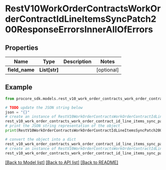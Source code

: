 # RestV10WorkOrderContractsWorkOrderContractIdLineItemsSyncPatch200ResponseErrorsInnerAllOfErrors


## Properties

Name | Type | Description | Notes
------------ | ------------- | ------------- | -------------
**field_name** | **List[str]** |  | [optional] 

## Example

```python
from procore_sdk.models.rest_v10_work_order_contracts_work_order_contract_id_line_items_sync_patch200_response_errors_inner_all_of_errors import RestV10WorkOrderContractsWorkOrderContractIdLineItemsSyncPatch200ResponseErrorsInnerAllOfErrors

# TODO update the JSON string below
json = "{}"
# create an instance of RestV10WorkOrderContractsWorkOrderContractIdLineItemsSyncPatch200ResponseErrorsInnerAllOfErrors from a JSON string
rest_v10_work_order_contracts_work_order_contract_id_line_items_sync_patch200_response_errors_inner_all_of_errors_instance = RestV10WorkOrderContractsWorkOrderContractIdLineItemsSyncPatch200ResponseErrorsInnerAllOfErrors.from_json(json)
# print the JSON string representation of the object
print(RestV10WorkOrderContractsWorkOrderContractIdLineItemsSyncPatch200ResponseErrorsInnerAllOfErrors.to_json())

# convert the object into a dict
rest_v10_work_order_contracts_work_order_contract_id_line_items_sync_patch200_response_errors_inner_all_of_errors_dict = rest_v10_work_order_contracts_work_order_contract_id_line_items_sync_patch200_response_errors_inner_all_of_errors_instance.to_dict()
# create an instance of RestV10WorkOrderContractsWorkOrderContractIdLineItemsSyncPatch200ResponseErrorsInnerAllOfErrors from a dict
rest_v10_work_order_contracts_work_order_contract_id_line_items_sync_patch200_response_errors_inner_all_of_errors_from_dict = RestV10WorkOrderContractsWorkOrderContractIdLineItemsSyncPatch200ResponseErrorsInnerAllOfErrors.from_dict(rest_v10_work_order_contracts_work_order_contract_id_line_items_sync_patch200_response_errors_inner_all_of_errors_dict)
```
[[Back to Model list]](../README.md#documentation-for-models) [[Back to API list]](../README.md#documentation-for-api-endpoints) [[Back to README]](../README.md)



